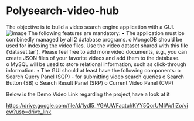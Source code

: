 # Polysearch-video-hub
The objective is to build a video search engine application with a GUI. 
![image](https://github.com/debesh00800/Polysearch-video-hub/assets/127446600/427eb323-82ec-439d-9ee6-50442c4ad52c)
The following features are mandatory: 
•	The application must be combinedly managed by all 2 database programs. 
o	MongoDB should be used for indexing the video files. Use the video dataset shared with this file (‘dataset.tar’). Please feel free to add more video documents, e.g., you can create JSON files of your favorite videos and add them to the database.  
o	MySQL will be used to store relational information, such as click-through information. 
•	The GUI should at least have the following components: 
o	Search Query Panel (SQP) - for submitting video search queries o Search Button (SB) o Search Result Panel (SRP) o Current Video Panel (CVP) 

Below is the Demo Video Link regarding the project,have a look at it

https://drive.google.com/file/d/1ydl5_YGAUWFaqtuhKYY5QorUMlWo1iZo/view?usp=drive_link



